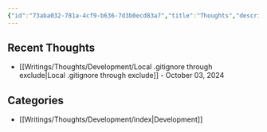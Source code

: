 ```yaml
---
{"id":"73aba032-781a-4cf9-b636-7d3b0ecd83a7","title":"Thoughts","description":"Thoughts Overview.","publish":true,"tags":["Thoughts"],"date_created":"Saturday, May 11th 2024, 10:10:36 pm","date_modified":"Monday, October 14th 2024, 9:28:52 pm","editing_lock":true,"live_preview":true,"cssclasses":["mado-heading"],"path":"Writings/Thoughts/index.md","permalink":"/writings/thoughts/index/","PassFrontmatter":true}
---
```



## Recent Thoughts

- [[Writings/Thoughts/Development/Local .gitignore through exclude\|Local .gitignore through exclude]] - October 03, 2024


## Categories

- [[Writings/Thoughts/Development/index\|Development]]

